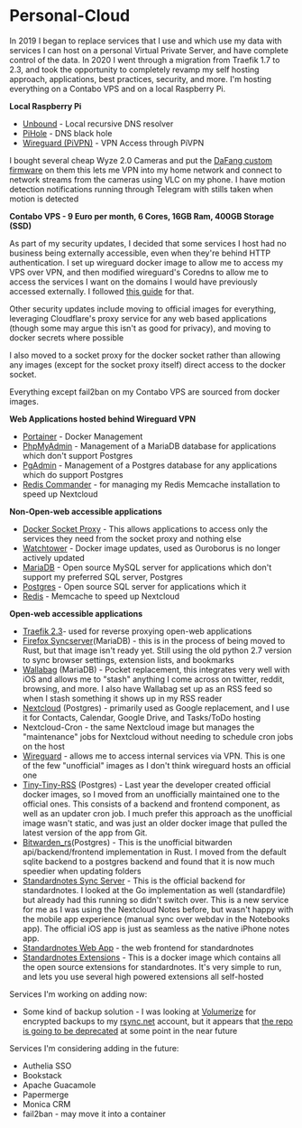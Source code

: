 # Personal-Cloud

In 2019 I began to replace services that I use and which use my data with services I can host on a personal Virtual Private Server, and have complete control of the data. In 2020 I went through a migration from Traefik 1.7 to 2.3, and took the opportunity to completely revamp my self hosting approach, applications, best practices, security, and more. I'm hosting everything on a Contabo VPS and on a local Raspberry Pi.

**Local Raspberry Pi**

* [Unbound](https://nlnetlabs.nl/projects/unbound/about/) \- Local recursive DNS resolver
* [PiHole](https://pi-hole.net/) \- DNS black hole
* [Wireguard (PiVPN)](https://www.pivpn.io/) \- VPN Access through PiVPN

I bought several cheap Wyze 2.0 Cameras and put the [DaFang custom firmware](https://github.com/EliasKotlyar/Xiaomi-Dafang-Hacks) on them this lets me VPN into my home network and connect to network streams from the cameras using VLC on my phone. I have motion detection notifications running through Telegram with stills taken when motion is detected

**Contabo VPS - 9 Euro per month, 6 Cores, 16GB Ram, 400GB Storage (SSD)**

As part of my security updates, I decided that some services I host had no business being externally accessible, even when they're behind HTTP authentication. I set up wireguard docker image to allow me to access my VPS over VPN, and then modified wireguard's Coredns to allow me to access the services I want on the domains I would have previously accessed externally. I followed [this guide](https://noobgasm.com/tutorial-additional-protection-with-wireguard/) for that.

Other security updates include moving to official images for everything, leveraging Cloudflare's proxy service for any web based applications (though some may argue this isn't as good for privacy), and moving to docker secrets where possible

I also moved to a socket proxy for the docker socket rather than allowing any images (except for the socket proxy itself) direct access to the docker socket.

Everything except fail2ban on my Contabo VPS are sourced from docker images.

**Web Applications hosted behind Wireguard VPN**

* [Portainer](https://www.portainer.io/) \- Docker Management
* [PhpMyAdmin](https://www.phpmyadmin.net/) \- Management of a MariaDB database for applications which don't support Postgres
* [PgAdmin](https://www.pgadmin.org/) \- Management of a Postgres database for any applications which do support Postgres
* [Redis Commander](https://github.com/joeferner/redis-commander) \- for managing my Redis Memcache installation to speed up Nextcloud

**Non-Open-web accessible applications**

* [Docker Socket Proxy](https://github.com/fluencelabs/docker-socket-proxy) \- This allows applications to access only the services they need from the socket proxy and nothing else
* [Watchtower](https://github.com/containrrr/watchtower) \- Docker image updates, used as Ouroborus is no longer actively updated
* [MariaDB](https://mariadb.org/) \- Open source MySQL server for applications which don't support my preferred SQL server, Postgres
* [Postgres](https://www.postgresql.org/) \- Open source SQL server for applications which it
* [Redis](https://redis.io/) \- Memcache to speed up Nextcloud

**Open-web accessible applications**

* [Traefik 2.3](https://traefik.io/)\- used for reverse proxying open-web applications
* [Firefox Syncserver](https://github.com/mozilla-services/syncserver)(MariaDB) - this is in the process of being moved to Rust, but that image isn't ready yet. Still using the old python 2.7 version to sync browser settings, extension lists, and bookmarks
* [Wallabag](https://www.wallabag.it/en) (MariaDB) - Pocket replacement, this integrates very well with iOS and allows me to "stash" anything I come across on twitter, reddit, browsing, and more. I also have Wallabag set up as an RSS feed so when I stash something it shows up in my RSS reader
* [Nextcloud](https://nextcloud.com) (Postgres) - primarily used as Google replacement, and I use it for Contacts, Calendar, Google Drive, and Tasks/ToDo hosting
* Nextcloud-Cron - the same Nextcloud image but manages the "maintenance" jobs for Nextcloud without needing to schedule cron jobs on the host
* [Wireguard](https://github.com/linuxserver/docker-wireguard) \- allows me to access internal services via VPN. This is one of the few "unofficial" images as I don't think wireguard hosts an official one
* [Tiny-Tiny-RSS](https://tt-rss.org/) (Postgres) - Last year the developer created official docker images, so I moved from an unofficially maintained one to the official ones. This consists of a backend and frontend component, as well as an updater cron job. I much prefer this approach as the unofficial image wasn't static, and was just an older docker image that pulled the latest version of the app from Git.
* [Bitwarden\_rs](https://github.com/dani-garcia/bitwarden_rs)(Postgres) - This is the unofficial bitwarden api/backend/frontend implementation in Rust. I moved from the default sqlite backend to a postgres backend and found that it is now much speedier when updating folders
* [Standardnotes Sync Server](https://github.com/standardnotes/syncing-server) \- This is the official backend for standardnotes. I looked at the Go implementation as well (standardfile) but already had this running so didn't switch over. This is a new service for me as I was using the Nextcloud Notes before, but wasn't happy with the mobile app experience (manual sync over webdav in the Notebooks app). The official iOS app is just as seamless as the native iPhone notes app.
* [Standardnotes Web App](https://github.com/standardnotes/web) \- the web frontend for standardnotes
* [Standardnotes Extensions](https://github.com/sentriz/standardnotes-extensions) \- This is a docker image which contains all the open source extensions for standardnotes. It's very simple to run, and lets you use several high powered extensions all self-hosted

Services I'm working on adding now:

* Some kind of backup solution - I was looking at [Volumerize](https://hub.docker.com/r/blacklabelops/volumerize/) for encrypted backups to my [rsync.net](https://rsync.net) account, but it appears that [the repo is going to be deprecated](https://github.com/blacklabelops/volumerize/issues/59) at some point in the near future

Services I'm considering adding in the future:

* Authelia SSO
* Bookstack
* Apache Guacamole
* Papermerge
* Monica CRM
* fail2ban - may move it into a container
